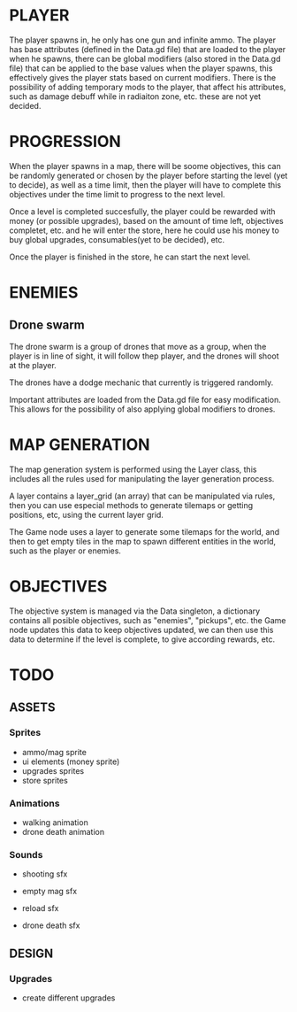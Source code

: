 # PLAYER

The player spawns in, he only has one gun and infinite ammo. The player has base attributes
(defined in the Data.gd file) that are loaded to the player when he spawns, there can be
global modifiers (also stored in the Data.gd file) that can be applied to the base values
when the player spawns, this effectively gives the player stats based on current modifiers.
There is the possibility of adding temporary mods to the player, that affect his attributes,
such as damage debuff while in radiaiton zone, etc. these are not yet decided.  

# PROGRESSION

When the player spawns in a map, there will be soome objectives, this can be randomly generated
or chosen by the player before starting the level (yet to decide), as well as a time limit,
then the player will have to complete this objectives under the time limit to progress to the next level.  

Once a level is completed succesfully, the player could be rewarded with money (or possible upgrades),
based on the amount of time left, objectives completet, etc. and he will enter the store,
here he could use his money to buy global upgrades, consumables(yet to be decided), etc.  

Once the player is finished in the store, he can start the next level.

# ENEMIES

## Drone swarm

The drone swarm is a group of drones that move as a group, when the player is in line of sight,
it will follow thep player, and the drones will shoot at the player.  

The drones have a dodge mechanic that currently is triggered randomly.  

Important attributes are loaded from the Data.gd file for easy modification.  This allows
for the possibility of also applying global modifiers to drones.

# MAP GENERATION

The map generation system is performed using the Layer class, this includes all the rules used for manipulating
the layer generation process.  

A layer contains a layer_grid (an array) that can be manipulated via rules, then you can use especial
methods to generate tilemaps or getting positions, etc, using the current layer grid.  

The Game node uses a layer to generate some tilemaps for the world, and then to get empty tiles in the map
to spawn different entities in the world, such as the player or enemies.

# OBJECTIVES

The objective system is managed via the Data singleton, a dictionary contains all posible objectives,
such as "enemies", "pickups", etc. the Game node updates this data to keep objectives updated,
we can then use this data to determine if the level is complete, to give according rewards, etc.

# TODO

## ASSETS

### Sprites

- ammo/mag sprite
- ui elements (money sprite)
- upgrades sprites
- store sprites

### Animations

- walking animation
- drone death animation

### Sounds

- shooting sfx
- empty mag sfx
- reload sfx  

- drone death sfx

## DESIGN

### Upgrades

- create different upgrades
